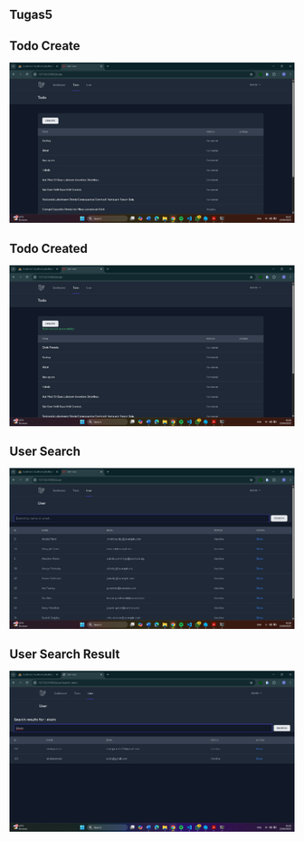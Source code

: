 ## Tugas5 

## Todo Create
![alt text](<Screenshot/Tugas5/Todo Create.png>) 

## Todo Created
![alt text](<Screenshot/Tugas5/Todo Created.png>) 

## User Search
![alt text](<Screenshot/Tugas5/User Search.png>)

## User Search Result
![alt text](<Screenshot/Tugas5/User Search Result.png>)